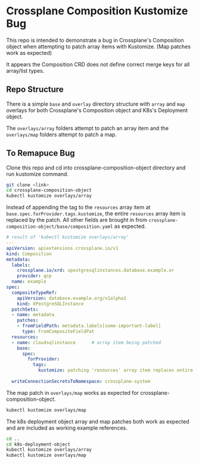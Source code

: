 # Crossplane Composition Kustomize Bug

This repo is intended to demonstrate a bug in Crossplane's Composition object when attempting to patch array items with Kustomize. (Map patches work as expected)

It appears the Composition CRD does not define correct merge keys for all array/list types.

## Repo Structure

There is a simple `base` and `overlay` directory structure with `array` and `map` overlays for both Crossplane's Composition object and K8s's Deployment object.

The `overlays/array` folders attempt to patch an array item and the `overlays/map` folders attempt to patch a map. 


## To Remapuce Bug

Clone this repo and cd into crossplane-composition-object directory and run kustomize command.
```bash
git clone <link>
cd crossplane-composition-object
kubectl kustomize overlays/array
```
Instead of appending the tag to the `resources` array item at `base.spec.forProvider.tags.kustomize`, the entire `resources` array item is replaced by the patch. All other fields are brought in from `crossplane-composition-object/base/composition.yaml` as expected.

```yaml
# result of 'kubectl kustomize overlays/array'
---
apiVersion: apiextensions.crossplane.io/v1
kind: Composition
metadata:
  labels:
    crossplane.io/xrd: xpostgresqlinstances.database.example.or
    provider: gcp
  name: example
spec:
  compositeTypeRef:
    apiVersion: database.example.org/v1alpha1
    kind: XPostgreSQLInstance
  patchSets:
  - name: metadata
    patches:
    - fromFieldPath: metadata.labels[some-important-label]
      type: FromCompositeFieldPat
  resources:
  - name: cloudsqlinstance      # array item being patched
    base:
      spec:
        forProvider:
          tags:
            kustomize: patching 'resources' array item replaces entire item
    
  writeConnectionSecretsToNamespace: crossplane-system
```

The map patch in `overlays/map` works as expected for crossplane-composition-object.

```bash
kubectl kustomize overlays/map
```
The k8s deployment object array and map patches both work as expected and are included as working example references.
```bash
cd ..
cd k8s-deployment-object
kubectl kustomize overlays/array
kubectl kustomize overlays/map
```